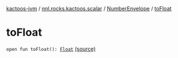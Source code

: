 [kactoos-jvm](../../index.md) / [nnl.rocks.kactoos.scalar](../index.md) / [NumberEnvelope](index.md) / [toFloat](.)

# toFloat

`open fun toFloat(): `[`Float`](https://kotlinlang.org/api/latest/jvm/stdlib/kotlin/-float/index.html) [(source)](https://github.com/neonailol/kactoos/blob/master/kactoos-jvm/src/main/kotlin/nnl/rocks/kactoos/scalar/NumberEnvelope.kt#L27)